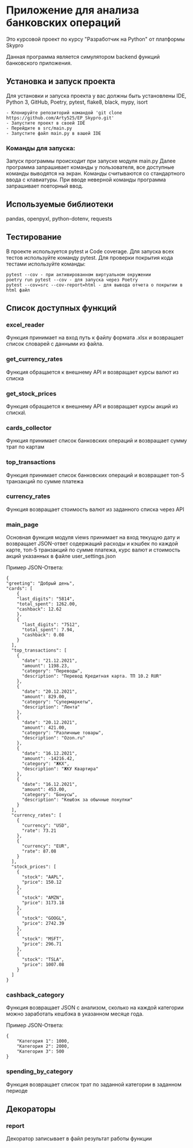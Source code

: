 # Приложение для анализа банковских операций
Это курсовой проект по курсу "Разработчик на Python" от платформы Skypro

Данная программа является симулятором backend функций банковского приложения.

## Установка и запуск проекта
Для установки и запуска проекта у вас должны быть установлены IDE, Python 3, GitHub, Poetry, pytest, flake8,
black, mypy, isort
    
    - Клонируйте репозиторий командой 'git clone https://github.com/Arty525/EP_Skypro.git'
    - Запустите проект в своей IDE
    - Перейдите в src/main.py
    - Запустите файл main.py в вашей IDE

### Команды для запуска:

Запуск программы происходит при запуске модуля main.py
Далее программа запрашивает команды у пользователя, все доступные команды выводятся на экран.
Команды считываются со стандартного ввода с клавиатуры. При вводе неверной команды программа запрашивает повторный ввод.

## Используемые библиотеки
pandas, openpyxl, python-dotenv, requests

## Тестирование

В проекте используется pytest и Code coverage. 
Для запуска всех тестов используйте команду pytest.
Для проверки покрытия кода тестами используйте команды:

    pytest --cov - при активированном виртуальном окружении
    poetry run pytest --cov - для запуска через Poetry
    pytest --cov=src --cov-report=html - для вывода отчета о покрытии в html файл

## Список доступных функций

### excel_reader
Функция принимает на вход путь к файлу формата .xlsx и возвращает список словарей с данными из файла.

### get_currency_rates
Функция обращается к внешнему API и возвращает курсы валют из списка

### get_stock_prices
Функция обращается к внешнему API и возвращает курсы акций из списка\

### cards_collector
Функция принимает список банковских операций и возвращает сумму трат по картам

### top_transactions
Функция принимает список банковских операций и возвращает топ-5 транзакций по сумме платежа

### currency_rates
Функция возвращает стоимость валют из заданного списка через API

### main_page
Основная функция модуля views принимает на вход текущую дату и возвращает JSON-ответ содержащий расходы и кэшбек по
каждой карте, топ-5 транзакций по сумме платежа, курс валют и стоимость акций указанных в файле user_settings.json

Пример JSON-Ответа:

    {
    "greeting": "Добрый день",
    "cards": [
        {
        "last_digits": "5814",
        "total_spent": 1262.00,
        "cashback": 12.62
        },
        {
          "last_digits": "7512",
          "total_spent": 7.94,
          "cashback": 0.08
        }
      ],
      "top_transactions": [
        {
          "date": "21.12.2021",
          "amount": 1198.23,
          "category": "Переводы",
          "description": "Перевод Кредитная карта. ТП 10.2 RUR"
        },
        {
          "date": "20.12.2021",
          "amount": 829.00,
          "category": "Супермаркеты",
          "description": "Лента"
        },
        {
          "date": "20.12.2021",
          "amount": 421.00,
          "category": "Различные товары",
          "description": "Ozon.ru"
        },
        {
          "date": "16.12.2021",
          "amount": -14216.42,
          "category": "ЖКХ",
          "description": "ЖКУ Квартира"
        },
        {
          "date": "16.12.2021",
          "amount": 453.00,
          "category": "Бонусы",
          "description": "Кешбэк за обычные покупки"
        }
      ],
      "currency_rates": [
        {
          "currency": "USD",
          "rate": 73.21
        },
        {
          "currency": "EUR",
          "rate": 87.08
        }
      ],
      "stock_prices": [
        {
          "stock": "AAPL",
          "price": 150.12
        },
        {
          "stock": "AMZN",
          "price": 3173.18
        },
        {
          "stock": "GOOGL",
          "price": 2742.39
        },
        {
          "stock": "MSFT",
          "price": 296.71
        },
        {
          "stock": "TSLA",
          "price": 1007.08
        }
      ]
    }

### cashback_category
Функция возвращает JSON с анализом, сколько на каждой категории можно заработать кешбэка в указанном месяце года.

Пример JSON-Ответа:

    {
        "Категория 1": 1000,
        "Категория 2": 2000,
        "Категория 3": 500
    }

### spending_by_category
Функция возвращает список трат по заданной категории в заданном периоде

## Декораторы

### report
Декоратор записывает в файл результат работы функции
    
